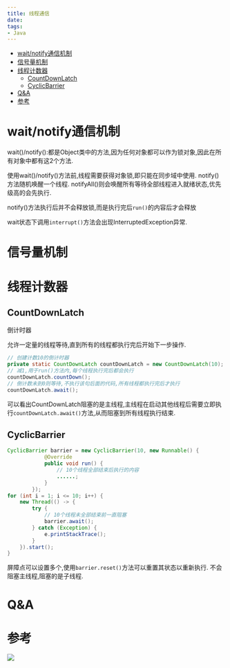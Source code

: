 ```yaml
---
title: 线程通信
date:
tags:
- Java
---
```

<!-- TOC -->

- [wait/notify通信机制](#waitnotify通信机制)
- [信号量机制](#信号量机制)
- [线程计数器](#线程计数器)
    - [CountDownLatch](#countdownlatch)
    - [CyclicBarrier](#cyclicbarrier)
- [Q&A](#qa)
- [参考](#参考)

<!-- /TOC -->

# wait/notify通信机制

wait()/notify():都是Object类中的方法,因为任何对象都可以作为锁对象,因此在所有对象中都有这2个方法.

使用wait()/notify()方法前,线程需要获得对象锁,即只能在同步域中使用.
notify()方法随机唤醒一个线程.
notifyAll()则会唤醒所有等待全部线程进入就绪状态,优先级高的会先执行.

notify()方法执行后并不会释放锁,而是执行完后`run()`的内容后才会释放

wait状态下调用`interrupt()`方法会出现InterruptedException异常.


# 信号量机制

# 线程计数器

## CountDownLatch

倒计时器

允许一定量的线程等待,直到所有的线程都执行完后开始下一步操作.

```Java
// 创建计数10的倒计时器
private static CountDownLatch countDownLatch = new CountDownLatch(10);
// 减1,用于run()方法内,每个线程执行完后都会执行
countDownLatch.countDown();
// 倒计数未到0则等待,不执行该句后面的代码,所有线程都执行完后才执行
countDownLatch.await();
```

可以看出CountDownLatch阻塞的是主线程,主线程在启动其他线程后需要立即执行`countDownLatch.await()`方法,从而阻塞到所有线程执行结束.

## CyclicBarrier


```Java
CyclicBarrier barrier = new CyclicBarrier(10, new Runnable() {
            @Override
            public void run() {
                // 10个线程全部结束后执行的内容
                ......;
            }
        });
for (int i = 1; i <= 10; i++) {
    new Thread(() -> {
        try {
            // 10个线程未全部结束前一直阻塞
            barrier.await();
        } catch (Exception) {
            e.printStackTrace();
        }
    }).start();
}
```

屏障点可以设置多个,使用`barrier.reset()`方法可以重置其状态以重新执行.
不会阻塞主线程,阻塞的是子线程.

# Q&A


# 参考



[![](https://static.segmentfault.com/v-5b1df2a7/global/img/creativecommons-cc.svg)](https://creativecommons.org/licenses/by-nc-nd/4.0/)